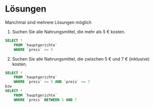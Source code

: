 # Lösungen
Manchmal sind mehrere Lösungen möglich

1. Suchen Sie alle Nahrungsmittel, die mehr als 5 € kosten.
```SQL
SELECT *
    FROM `hauptgerichte`
    WHERE `preis` >= 5
```

2. Suchen Sie alle Nahrungsmittel, die zwischen 5 € und 7 € (inklusive) kosten.
```SQL
SELECT *
    FROM `hauptgerichte`
    WHERE `preis` >= 5 AND `preis` <= 7
bzw
SELECT *
    FROM `hauptgerichte`
    WHERE `preis` BETWEEN 5 AND 7
```
